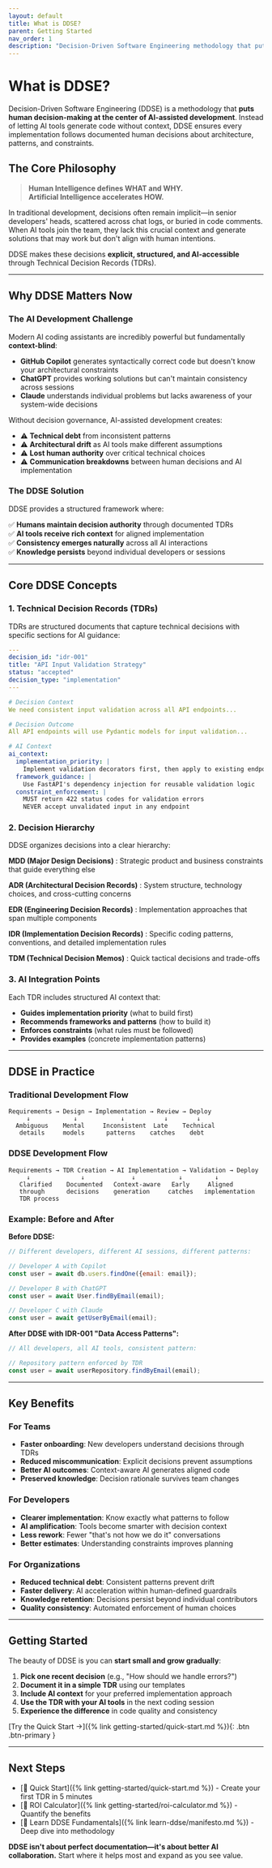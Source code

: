 ```yaml
---
layout: default
title: What is DDSE?
parent: Getting Started
nav_order: 1
description: "Decision-Driven Software Engineering methodology that puts human decision-making at the center of AI-assisted development through structured Technical Decision Records (TDRs)"
---
```


# What is DDSE?

Decision-Driven Software Engineering (DDSE) is a methodology that **puts human decision-making at the center of AI-assisted development**. Instead of letting AI tools generate code without context, DDSE ensures every implementation follows documented human decisions about architecture, patterns, and constraints.

## The Core Philosophy

> **Human Intelligence defines WHAT and WHY.  
> Artificial Intelligence accelerates HOW.**

In traditional development, decisions often remain implicit—in senior developers' heads, scattered across chat logs, or buried in code comments. When AI tools join the team, they lack this crucial context and generate solutions that may work but don't align with human intentions.

DDSE makes these decisions **explicit, structured, and AI-accessible** through Technical Decision Records (TDRs).

---

## Why DDSE Matters Now

### The AI Development Challenge

Modern AI coding assistants are incredibly powerful but fundamentally **context-blind**:

- **GitHub Copilot** generates syntactically correct code but doesn't know your architectural constraints
- **ChatGPT** provides working solutions but can't maintain consistency across sessions
- **Claude** understands individual problems but lacks awareness of your system-wide decisions

Without decision governance, AI-assisted development creates:
- ⚠️ **Technical debt** from inconsistent patterns
- ⚠️ **Architectural drift** as AI tools make different assumptions
- ⚠️ **Lost human authority** over critical technical choices
- ⚠️ **Communication breakdowns** between human decisions and AI implementation

### The DDSE Solution

DDSE provides a structured framework where:

✅ **Humans maintain decision authority** through documented TDRs  
✅ **AI tools receive rich context** for aligned implementation  
✅ **Consistency emerges naturally** across all AI interactions  
✅ **Knowledge persists** beyond individual developers or sessions  

---

## Core DDSE Concepts

### 1. Technical Decision Records (TDRs)

TDRs are structured documents that capture technical decisions with specific sections for AI guidance:

```yaml
---
decision_id: "idr-001"
title: "API Input Validation Strategy"
status: "accepted"
decision_type: "implementation"
---

# Decision Context
We need consistent input validation across all API endpoints...

# Decision Outcome
All API endpoints will use Pydantic models for input validation...

# AI Context
ai_context:
  implementation_priority: |
    Implement validation decorators first, then apply to existing endpoints
  framework_guidance: |
    Use FastAPI's dependency injection for reusable validation logic
  constraint_enforcement: |
    MUST return 422 status codes for validation errors
    NEVER accept unvalidated input in any endpoint
```

### 2. Decision Hierarchy

DDSE organizes decisions into a clear hierarchy:

**MDD (Major Design Decisions)**
: Strategic product and business constraints that guide everything else

**ADR (Architectural Decision Records)**
: System structure, technology choices, and cross-cutting concerns

**EDR (Engineering Decision Records)**
: Implementation approaches that span multiple components

**IDR (Implementation Decision Records)**
: Specific coding patterns, conventions, and detailed implementation rules

**TDM (Technical Decision Memos)**
: Quick tactical decisions and trade-offs

### 3. AI Integration Points

Each TDR includes structured AI context that:
- **Guides implementation priority** (what to build first)
- **Recommends frameworks and patterns** (how to build it)
- **Enforces constraints** (what rules must be followed)
- **Provides examples** (concrete implementation patterns)

---

## DDSE in Practice

### Traditional Development Flow
```
Requirements → Design → Implementation → Review → Deploy
     ↓            ↓            ↓           ↓        ↓
  Ambiguous    Mental     Inconsistent  Late    Technical
   details     models      patterns    catches    debt
```

### DDSE Development Flow
```
Requirements → TDR Creation → AI Implementation → Validation → Deploy
     ↓              ↓             ↓            ↓         ↓
   Clarified    Documented   Context-aware   Early     Aligned
   through      decisions    generation     catches   implementation
   TDR process
```

### Example: Before and After

**Before DDSE:**
```javascript
// Different developers, different AI sessions, different patterns:

// Developer A with Copilot
const user = await db.users.findOne({email: email});

// Developer B with ChatGPT  
const user = await User.findByEmail(email);

// Developer C with Claude
const user = await getUserByEmail(email);
```

**After DDSE with IDR-001 "Data Access Patterns":**
```javascript
// All developers, all AI tools, consistent pattern:

// Repository pattern enforced by TDR
const user = await userRepository.findByEmail(email);
```

---

## Key Benefits

### For Teams
- **Faster onboarding**: New developers understand decisions through TDRs
- **Reduced miscommunication**: Explicit decisions prevent assumptions
- **Better AI outcomes**: Context-aware AI generates aligned code
- **Preserved knowledge**: Decision rationale survives team changes

### For Developers  
- **Clearer implementation**: Know exactly what patterns to follow
- **AI amplification**: Tools become smarter with decision context
- **Less rework**: Fewer "that's not how we do it" conversations
- **Better estimates**: Understanding constraints improves planning

### For Organizations
- **Reduced technical debt**: Consistent patterns prevent drift
- **Faster delivery**: AI acceleration within human-defined guardrails
- **Knowledge retention**: Decisions persist beyond individual contributors
- **Quality consistency**: Automated enforcement of human choices

---

## Getting Started

The beauty of DDSE is you can **start small and grow gradually**:

1. **Pick one recent decision** (e.g., "How should we handle errors?")
2. **Document it in a simple TDR** using our templates
3. **Include AI context** for your preferred implementation approach
4. **Use the TDR with your AI tools** in the next coding session
5. **Experience the difference** in code quality and consistency

[Try the Quick Start →]({% link getting-started/quick-start.md %}){: .btn .btn-primary }

---

## Next Steps

- [🚀 Quick Start]({% link getting-started/quick-start.md %}) - Create your first TDR in 5 minutes
- [🧮 ROI Calculator]({% link getting-started/roi-calculator.md %}) - Quantify the benefits
- [📖 Learn DDSE Fundamentals]({% link learn-ddse/manifesto.md %}) - Deep dive into methodology

**DDSE isn't about perfect documentation—it's about better AI collaboration.** Start where it helps most and expand as you see value.
